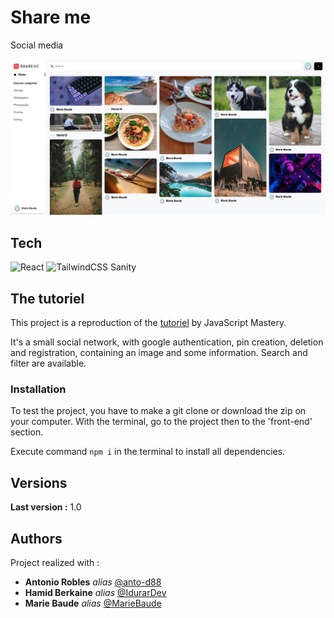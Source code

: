 # Share me
Social media

![image info](./front-end/src/assets/demo.png)


## Tech
![React](https://img.shields.io/badge/react-%2320232a.svg?style=for-the-badge&logo=react&logoColor=%2361DAFB) ![TailwindCSS](https://img.shields.io/badge/tailwindcss-%2338B2AC.svg?style=for-the-badge&logo=tailwind-css&logoColor=white) Sanity


## The tutoriel
This project is a reproduction of the [tutoriel](https://www.youtube.com/watch?v=1RHDhtbqo94&list=WL&index=69&t=377s
) by JavaScript Mastery. 

It's a small social network, with google authentication, pin creation, deletion and registration, containing an image and some information.
Search and filter are available.


### Installation

To test the project, you have to make a git clone or download the zip on your computer.
With the terminal, go to the project then to the 'front-end' section.

Execute command ``npm i`` in the terminal to install all dependencies.


## Versions
**Last version :** 1.0


## Authors
Project realized with :
* **Antonio Robles** _alias_ [@anto-d88](https://github.com/anto-d88)
* **Hamid Berkaine** _alias_ [@IdurarDev](https://github.com/IdurarDev)
* **Marie Baude** _alias_ [@MarieBaude](https://github.com/MarieBaude)
